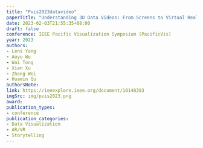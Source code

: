 ```yaml
---
title: "Pvis2023datavideo"
paperTitle: "Understanding 3D Data Videos: From Screens to Virtual Reality"
date: 2023-02-03T21:55:35+08:00
draft: false
conference: IEEE Pacific Visualization Symposium (PacificVis)
year: 2023
authors:
- Leni Yang 
- Aoyu Wu 
- Wai Tong 
- Xian Xu 
- Zheng Wei 
- Huamin Qu
authorsNote:
link: https://ieeexplore.ieee.org/document/10148393
imgSrc: img/pvis2023.png
award:
publication_types:
- conference
publication_categories:
- Data Visualization
- AR/VR
- Storytelling
---
```


